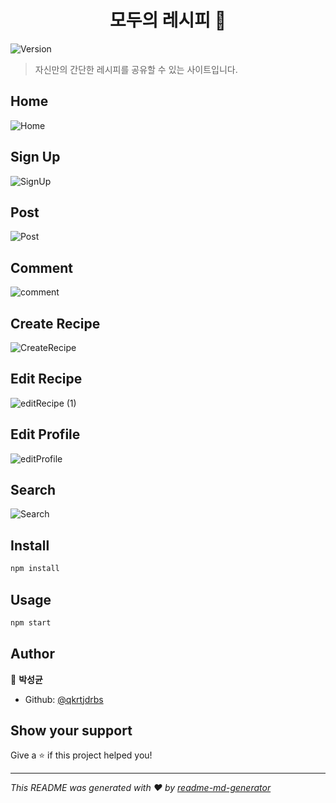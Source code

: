 <h1 align="center">모두의 레시피 🍴</h1>
<p>
  <img alt="Version" src="https://img.shields.io/badge/version-0.1.0-blue.svg?cacheSeconds=2592000" />
</p>

> 자신만의 간단한 레시피를 공유할 수 있는 사이트입니다.  

## Home
![Home](https://user-images.githubusercontent.com/68425462/129189775-ec27720c-7668-485d-940a-8fc008b00635.gif)

## Sign Up
![SignUp](https://user-images.githubusercontent.com/68425462/129189894-ded48583-a6a2-423e-addb-13bf24fe519a.gif)

## Post
![Post](https://user-images.githubusercontent.com/68425462/130067964-29a543b2-003f-4743-adc9-29fc2f1a8bd8.gif)

## Comment
![comment](https://user-images.githubusercontent.com/68425462/130067906-d7417d47-7179-461a-97c8-ecc0a34b8d22.gif)

## Create Recipe
![CreateRecipe](https://user-images.githubusercontent.com/68425462/129190016-6643c93f-38a3-4f86-96aa-c6203d362c8a.gif)

## Edit Recipe
![editRecipe (1)](https://user-images.githubusercontent.com/68425462/130068007-0b60223e-44dc-4f86-81a9-5e8a94410858.gif)

## Edit Profile
![editProfile](https://user-images.githubusercontent.com/68425462/129190118-b4ac0cc1-edf2-461c-8646-d6eb6d8f71f9.gif)

## Search
![Search](https://user-images.githubusercontent.com/68425462/129190080-6289faef-4ddd-4fdf-904b-629a6aa5b5ae.gif)


## Install

```sh
npm install
```

## Usage

```sh
npm start
```

## Author

👤 **박성균**

* Github: [@qkrtjdrbs](https://github.com/qkrtjdrbs)

## Show your support

Give a ⭐️ if this project helped you!

***
_This README was generated with ❤️ by [readme-md-generator](https://github.com/kefranabg/readme-md-generator)_

